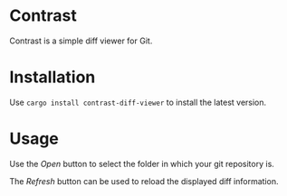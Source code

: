 # Contrast

Contrast is a simple diff viewer for Git.

# Installation

Use `cargo install contrast-diff-viewer` to install the latest version.

# Usage

Use the *Open* button to select the folder in which your git repository is.

The *Refresh* button can be used to reload the displayed diff information.

